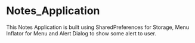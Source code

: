 # Notes_Application
This Notes Application is built using SharedPreferences for Storage, Menu Inflator for Menu and Alert Dialog to show some alert to user.
